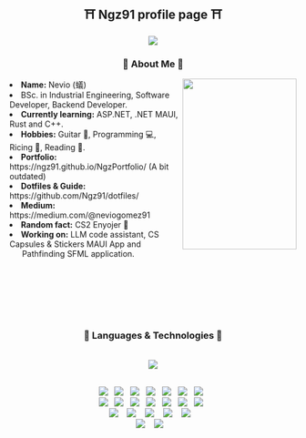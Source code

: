 
<div align="center">

  ### <h2>:shinto_shrine: <b>Ngz91 profile page</b> :shinto_shrine:</h2>

<img src="https://64.media.tumblr.com/b2db124c402f36f256fdf0f0a21820d4/9183c63c3a6737f8-31/s500x750/b3da5ed6cecab8d68113fde5b994bab5edd82470.gifv"/>

</div>
<div>
  <h3 align="center"> 🍜 About Me 🍜 </h3>
  <div align="center">
    <img src="https://media.tenor.com/ffh6cxsnSYMAAAAd/persona-aesthetic-anime.gif" align="right" width="200" height="300">
  </div>
  <li>
  <b>Name:</b> Nevio (蟻) </li>
  </li>
  <li>
  BSc. in Industrial Engineering, Software Developer, Backend Developer.
  </li>
  <li>
  <b>Currently learning:</b> ASP.NET, .NET MAUI, Rust and C++.
  </li>
  </li>
  <li>
  <b>Hobbies:</b> Guitar 🎸, Programming 💻, Ricing 🍙, Reading 📖.
  </li>
  <li>
  <b>Portfolio:</b> https://ngz91.github.io/NgzPortfolio/ (A bit outdated)
  </li>
  <li>
  <b>Dotfiles & Guide:</b> https://github.com/Ngz91/dotfiles/
  </li>
  <li>
  <b>Medium:</b> https://medium.com/@neviogomez91
  </li>
  <li>
  <b>Random fact:</b> CS2 Enyojer 🚬
  </li>
  <li>
  <b>Working on:</b> LLM code assistant, CS Capsules & Stickers MAUI App and <br>&emsp;&nbsp;&nbsp;Pathfinding SFML application.
  </li>
  <br><br><br>
</div>
<br><br><br>
<div>
  <h3 align="center">🍙 Languages & Technologies 🍙</h3>
<br>
</div>

<div align="center">
<img src="https://media.tenor.com/ZI3ZBdd5okYAAAAC/virtus-pro-virtus-pro-gaming.gif"/>
<br><br>
</div>

<p align="center">
  <img src="https://img.shields.io/badge/Python-3776AB?style=for-the-badge&logo=python&logoColor=white" />&nbsp;&nbsp;
  <img src="https://img.shields.io/badge/c++-%2300599C.svg?style=for-the-badge&logo=c%2B%2B&logoColor=white" />&nbsp;&nbsp;
  <img src="https://img.shields.io/badge/C%20Sharp-239120.svg?style=for-the-badge&logo=C-Sharp&logoColor=white" />&nbsp;&nbsp;
  <img src="https://img.shields.io/badge/JavaScript-F7DF1E?style=for-the-badge&logo=javascript&logoColor=black" />&nbsp;&nbsp;
  <img src="https://img.shields.io/badge/typescript-%23007ACC.svg?style=for-the-badge&logo=typescript&logoColor=white" />&nbsp;&nbsp;
  <img src="https://img.shields.io/badge/ruby-%23CC342D.svg?style=for-the-badge&logo=ruby&logoColor=white" />&nbsp;&nbsp;
  <img src="https://img.shields.io/badge/lua-%232C2D72.svg?style=for-the-badge&logo=lua&logoColor=white" />&nbsp;&nbsp;
  <br>
  <img src="https://img.shields.io/badge/django-%23092E20.svg?style=for-the-badge&logo=django&logoColor=white" />&nbsp;&nbsp;
  <img src="https://img.shields.io/badge/FastAPI-009688.svg?style=for-the-badge&logo=FastAPI&logoColor=white" />&nbsp;&nbsp;
  <img src="https://img.shields.io/badge/.NET-5C2D91?style=for-the-badge&logo=.net&logoColor=white" />&nbsp;&nbsp;
  <img src="https://img.shields.io/badge/rails-%23CC0000.svg?style=for-the-badge&logo=ruby-on-rails&logoColor=white" />&nbsp;&nbsp;
  <img src="https://img.shields.io/badge/node.js%20-%2343853D.svg?&style=for-the-badge&logo=node.js&logoColor=white" />&nbsp;&nbsp;
  <img src="https://img.shields.io/badge/react%20-%2300D9FF.svg?&style=for-the-badge&logo=react&logoColor=white" />&nbsp;&nbsp;
  <img src="https://img.shields.io/badge/Next-black?style=for-the-badge&logo=next.js&logoColor=white" />&nbsp;&nbsp;
  <br>
  <img src="https://img.shields.io/badge/TensorFlow-%23FF6F00.svg?style=for-the-badge&logo=TensorFlow&logoColor=white"/>&nbsp;&nbsp;&nbsp;
  <img src="https://img.shields.io/badge/jupyter-%23FA0F00.svg?style=for-the-badge&logo=jupyter&logoColor=white"/>&nbsp;&nbsp;&nbsp;
  <img src="https://img.shields.io/badge/pandas-%23150458.svg?style=for-the-badge&logo=pandas&logoColor=white"/>&nbsp;&nbsp;&nbsp;
  <img src="https://img.shields.io/badge/scikit--learn-%23F7931E.svg?style=for-the-badge&logo=scikit-learn&logoColor=white"/>&nbsp;&nbsp;&nbsp;
  <img src="https://img.shields.io/badge/GoogleCloud-%234285F4.svg?style=for-the-badge&logo=google-cloud&logoColor=white"/>&nbsp;&nbsp;&nbsp;
  <br>
  <img src="https://img.shields.io/badge/NeoVim-%2357A143.svg?&style=for-the-badge&logo=neovim&logoColor=white"/>&nbsp;&nbsp;&nbsp;
  <img src="https://img.shields.io/badge/Arch%20Linux-1793D1?logo=arch-linux&logoColor=fff&style=for-the-badge"/>&nbsp;&nbsp;&nbsp;
</p>
